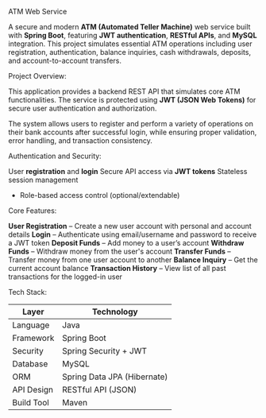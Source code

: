 ATM Web Service

A secure and modern **ATM (Automated Teller Machine)** web service built with **Spring Boot**, featuring **JWT authentication**, **RESTful APIs**, and **MySQL** integration. This project simulates essential ATM operations including user registration, authentication, balance inquiries, cash withdrawals, deposits, and account-to-account transfers.

Project Overview:

This application provides a backend REST API that simulates core ATM functionalities. The service is protected using **JWT (JSON Web Tokens)** for secure user authentication and authorization.

The system allows users to register and perform a variety of operations on their bank accounts after successful login, while ensuring proper validation, error handling, and transaction consistency.

Authentication and Security:

User **registration** and **login**
Secure API access via **JWT tokens**
Stateless session management
- Role-based access control (optional/extendable)

Core Features:

**User Registration** – Create a new user account with personal and account details
**Login** – Authenticate using email/username and password to receive a JWT token
**Deposit Funds** – Add money to a user’s account
**Withdraw Funds** – Withdraw money from the user's account
**Transfer Funds** – Transfer money from one user account to another
**Balance Inquiry** – Get the current account balance
**Transaction History** – View list of all past transactions for the logged-in user 

Tech Stack:

| Layer         | Technology                  |
|---------------|-----------------------------|
| Language      | Java                        |
| Framework     | Spring Boot                 |
| Security      | Spring Security + JWT       |
| Database      | MySQL                       |
| ORM           | Spring Data JPA (Hibernate) |
| API Design    | RESTful API (JSON)          |
| Build Tool    | Maven                       |
